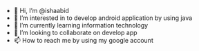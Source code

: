 - 👋 Hi, I’m @ishaabid
- 👀 I’m interested in to develop android application by using java
- 🌱 I’m currently learning information technology
- 💞️ I’m looking to collaborate on develop app
- 📫 How to reach me by using my google account

<!---
ishaabid/ishaabid is a ✨ special ✨ repository because its `README.md` (this file) appears on your GitHub profile.
You can click the Preview link to take a look at your changes.
--->
